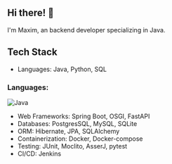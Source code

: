 ## Hi there! 👋
I'm Maxim, an backend developer specializing in Java.
## Tech Stack
- Languages: Java, Python, SQL
### Languages: 
![Java](https://img.shields.io/badge/java-%23ED8B00.svg?style=for-the-badge&logo=java&logoColor=white)
- Web Frameworks: Spring Boot, OSGI, FastAPI
- Databases: PostgresSQL, MySQL, SQLite
- ORM: Hibernate, JPA, SQLAlchemy
- Containerization: Docker, Docker-compose
- Testing: JUnit, Moclito, AsserJ, pytest
- CI/CD: Jenkins
<!--
**maxshushanikov/maxshushanikov** is a ✨ _special_ ✨ repository because its `README.md` (this file) appears on your GitHub profile.

Here are some ideas to get you started:

- 🔭 I’m currently working on ...
- 🌱 I’m currently learning ...
- 👯 I’m looking to collaborate on ...
- 🤔 I’m looking for help with ...
- 💬 Ask me about ...
- 📫 How to reach me: ...
- 😄 Pronouns: ...
- ⚡ Fun fact: ...
-->
